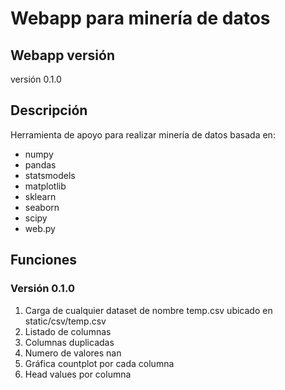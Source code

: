 # Webapp para minería de datos

## Webapp versión

versión 0.1.0

## Descripción

Herramienta de apoyo para realizar minería de datos basada en:

* numpy
* pandas
* statsmodels
* matplotlib
* sklearn
* seaborn
* scipy
* web.py

## Funciones

### Versión 0.1.0

1. Carga de cualquier dataset de nombre temp.csv ubicado en static/csv/temp.csv
2. Listado de columnas
3. Columnas duplicadas
4. Numero de valores nan
5. Gráfica countplot por cada columna
6. Head values por columna

